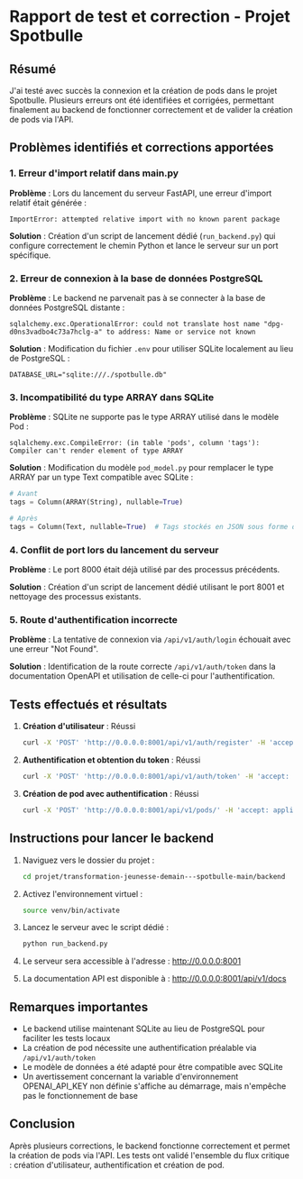 # Rapport de test et correction - Projet Spotbulle

## Résumé

J'ai testé avec succès la connexion et la création de pods dans le projet Spotbulle. Plusieurs erreurs ont été identifiées et corrigées, permettant finalement au backend de fonctionner correctement et de valider la création de pods via l'API.

## Problèmes identifiés et corrections apportées

### 1. Erreur d'import relatif dans main.py

**Problème** : Lors du lancement du serveur FastAPI, une erreur d'import relatif était générée :
```
ImportError: attempted relative import with no known parent package
```

**Solution** : Création d'un script de lancement dédié (`run_backend.py`) qui configure correctement le chemin Python et lance le serveur sur un port spécifique.

### 2. Erreur de connexion à la base de données PostgreSQL

**Problème** : Le backend ne parvenait pas à se connecter à la base de données PostgreSQL distante :
```
sqlalchemy.exc.OperationalError: could not translate host name "dpg-d0ns3vadbo4c73a7hclg-a" to address: Name or service not known
```

**Solution** : Modification du fichier `.env` pour utiliser SQLite localement au lieu de PostgreSQL :
```
DATABASE_URL="sqlite:///./spotbulle.db"
```

### 3. Incompatibilité du type ARRAY dans SQLite

**Problème** : SQLite ne supporte pas le type ARRAY utilisé dans le modèle Pod :
```
sqlalchemy.exc.CompileError: (in table 'pods', column 'tags'): Compiler can't render element of type ARRAY
```

**Solution** : Modification du modèle `pod_model.py` pour remplacer le type ARRAY par un type Text compatible avec SQLite :
```python
# Avant
tags = Column(ARRAY(String), nullable=True)

# Après
tags = Column(Text, nullable=True)  # Tags stockés en JSON sous forme de texte
```

### 4. Conflit de port lors du lancement du serveur

**Problème** : Le port 8000 était déjà utilisé par des processus précédents.

**Solution** : Création d'un script de lancement dédié utilisant le port 8001 et nettoyage des processus existants.

### 5. Route d'authentification incorrecte

**Problème** : La tentative de connexion via `/api/v1/auth/login` échouait avec une erreur "Not Found".

**Solution** : Identification de la route correcte `/api/v1/auth/token` dans la documentation OpenAPI et utilisation de celle-ci pour l'authentification.

## Tests effectués et résultats

1. **Création d'utilisateur** : Réussi
   ```bash
   curl -X 'POST' 'http://0.0.0.0:8001/api/v1/auth/register' -H 'accept: application/json' -H 'Content-Type: application/json' -d '{"email": "test@example.com", "password": "Test123!", "full_name": "Test User"}'
   ```

2. **Authentification et obtention du token** : Réussi
   ```bash
   curl -X 'POST' 'http://0.0.0.0:8001/api/v1/auth/token' -H 'accept: application/json' -H 'Content-Type: application/x-www-form-urlencoded' -d 'username=test@example.com&password=Test123!'
   ```

3. **Création de pod avec authentification** : Réussi
   ```bash
   curl -X 'POST' 'http://0.0.0.0:8001/api/v1/pods/' -H 'accept: application/json' -H 'Authorization: Bearer $TOKEN' -H 'Content-Type: application/json' -d '{"title": "Test Pod", "description": "Ceci est un test de création de pod", "audio_file_url": "https://example.com/audio.mp3"}'
   ```

## Instructions pour lancer le backend

1. Naviguez vers le dossier du projet :
   ```bash
   cd projet/transformation-jeunesse-demain---spotbulle-main/backend
   ```

2. Activez l'environnement virtuel :
   ```bash
   source venv/bin/activate
   ```

3. Lancez le serveur avec le script dédié :
   ```bash
   python run_backend.py
   ```

4. Le serveur sera accessible à l'adresse : http://0.0.0.0:8001

5. La documentation API est disponible à : http://0.0.0.0:8001/api/v1/docs

## Remarques importantes

- Le backend utilise maintenant SQLite au lieu de PostgreSQL pour faciliter les tests locaux
- La création de pod nécessite une authentification préalable via `/api/v1/auth/token`
- Le modèle de données a été adapté pour être compatible avec SQLite
- Un avertissement concernant la variable d'environnement OPENAI_API_KEY non définie s'affiche au démarrage, mais n'empêche pas le fonctionnement de base

## Conclusion

Après plusieurs corrections, le backend fonctionne correctement et permet la création de pods via l'API. Les tests ont validé l'ensemble du flux critique : création d'utilisateur, authentification et création de pod.
